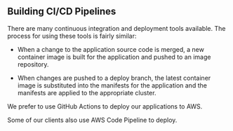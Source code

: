 
## Building CI/CD Pipelines

There are many continuous integration and deployment tools available.
The process for using these tools is fairly similar:

  - When a change to the application source code is merged, a new
    container image is built for the application and pushed to an image
    repository.

  - When changes are pushed to a deploy branch, the latest container
    image is substituted into the manifests for the application and the
    manifests are applied to the appropriate cluster.

We prefer to use GitHub Actions to deploy our applications to AWS.

Some of our clients also use AWS Code Pipeline to deploy.

